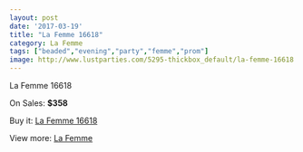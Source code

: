 ```yaml
---
layout: post
date: '2017-03-19'
title: "La Femme 16618"
category: La Femme
tags: ["beaded","evening","party","femme","prom"]
image: http://www.lustparties.com/5295-thickbox_default/la-femme-16618.jpg
---
```

La Femme 16618

On Sales: **$358**
<a href="https://www.lustparties.com/en/la-femme/1763-la-femme-16618.html"><amp-img layout="responsive" width="600" height="600" src="//www.lustparties.com/5295-thickbox_default/la-femme-16618.jpg" alt="La Femme 16618 0" /></a>
<a href="https://www.lustparties.com/en/la-femme/1763-la-femme-16618.html"><amp-img layout="responsive" width="600" height="600" src="//www.lustparties.com/5296-thickbox_default/la-femme-16618.jpg" alt="La Femme 16618 1" /></a>

Buy it: [La Femme 16618](https://www.lustparties.com/en/la-femme/1763-la-femme-16618.html "La Femme 16618")

View more: [La Femme](https://www.lustparties.com/en/4-la-femme "La Femme")